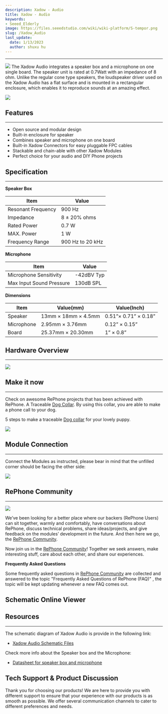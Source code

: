 ```yaml
---
description: Xadow - Audio
title: Xadow - Audio
keywords:
- Seeed_Elderly
image: https://files.seeedstudio.com/wiki/wiki-platform/S-tempor.png
slug: /Xadow_Audio
last_update:
  date: 1/13/2023
  author: shuxu hu
---
```


---
![](https://files.seeedstudio.com/wiki/Xadow_Audio/images/Xadow_Audio.JPG)
The Xadow Audio integrates a speaker box and a microphone on one single board. The speaker unit is rated at 0.7Watt with an impedance of 8 ohm. Unlike the regular cone type speakers, the loudspeaker driver used on the Xadow Audio has a flat surface and is mounted in a rectangular enclosure, which enables it to reproduce sounds at an amazing effect.

[![](https://files.seeedstudio.com/wiki/Xadow_Audio/images/300px-Get_One_Now_Banner.png)](https://www.seeedstudio.com/Xadow-Audio-p-2554.html)

## Features
---
- Open source and modular design
- Built-in enclosure for speaker
- Combines speaker and microphone on one board
- Built-in Xadow Connectors for easy pluggable FPC cables
- Stackable and chain-able with other Xadow Modules
- Perfect choice for your audio and DIY Phone projects

## Specification
---
**Speaker Box**

|Item|Value|
|---|---|
|Resonant Frequency|	900 Hz|
|Impedance|	8 ± 20% ohms|
|Rated Power|	0.7 W|
|MAX. Power	|1 W|
|Frequency Range	|900 Hz to 20 kHz|

**Microphone**

|Item|Value|
|---|---|
|Microphone Sensitivity	|-42dBV Typ|
|Max Input Sound Pressure	|130dB SPL|

**Dimensions**

|Item|Value(mm)|Value(Inch)|
|---|---|---|
|Speaker	|13mm × 18mm × 4.5mm | 0.51”× 0.71” × 0.18”|
|Microphone	|2.95mm × 3.76mm | 0.12” × 0.15”|
|Board	|25.37mm × 20.30mm | 1” × 0.8”|


## Hardware Overview
---
![](https://files.seeedstudio.com/wiki/Xadow_Audio/images/Xadow_Audio.png)

## Make it now
---
Check on awesome RePhone projects that has been achieved with RePhone.
A Traceable [Dog Collar](https://community.seeedstudio.com/RePhone-Traceable-Dog-Collar-p-425.html). By using this collar, you are able to make a phone call to your dog.

5 steps to make a traceable [Dog collar](https://community.seeedstudio.com/RePhone-Traceable-Dog-Collar-p-425.html) for your lovely puppy.

[![](https://files.seeedstudio.com/wiki/Xadow_Audio/images/450px-Dog_Collar.png.jpeg)](https://community.seeedstudio.com/RePhone-Traceable-Dog-Collar-p-425.html)

## Module Connection
---
Connect the Modules as instructed, please bear in mind that the unfilled corner should be facing the other side:

![](https://files.seeedstudio.com/wiki/Xadow_Audio/images/Xadow_Audio_connection.png)

## RePhone Community
---
[![](https://files.seeedstudio.com/wiki/Xadow_Audio/images/300px-RePhone_Community-2.png)](https://community.seeedstudio.com/discover.html?t=RePhone)

We’ve been looking for a better place where our backers (RePhone Users) can sit together, warmly and comfortably, have conversations about RePhone, discuss technical problems, share ideas/projects, and give feedback on the modules’ development in the future. And then here we go, the [RePhone Community](https://community.seeedstudio.com/discover.html?t=RePhone).

Now join us in the [RePhone Community](https://community.seeedstudio.com/discover.html?t=RePhone)! Together we seek answers, make interesting stuff, care about each other, and share our experiences.

**Frequently Asked Questions**

Some frequently asked questions in [RePhone Community](https://community.seeedstudio.com/discover.html?t=RePhone) are collected and answered to the topic "Frequently Asked Questions of RePhone (FAQ)" , the topic will be kept updating whenever a new FAQ comes out.


## Schematic Online Viewer

<div className="altium-ecad-viewer" data-project-src="https://files.seeedstudio.com/wiki/Xadow_Audio/resources/202000723_PCBA%3BXadow%20Audio%20v1.0_schemic%20file.zip" style={{borderRadius: '0px 0px 4px 4px', height: 500, borderStyle: 'solid', borderWidth: 1, borderColor: 'rgb(241, 241, 241)', overflow: 'hidden', maxWidth: 1280, maxHeight: 700, boxSizing: 'border-box'}}>
</div>



## Resources
---
The schematic diagram of Xadow Audio is provide in the following link:

- [Xadow Audio Schematic Files](https://files.seeedstudio.com/wiki/Xadow_Audio/resources/202000723_PCBA%3BXadow%20Audio%20v1.0_schemic%20file.zip)

Check more info about the Speaker box and the Microphone:

- [Datasheet for speaker box and microphone](https://files.seeedstudio.com/wiki/Xadow_Audio/res/SpeakerAndMicrophone.rar)

## Tech Support & Product Discussion

Thank you for choosing our products! We are here to provide you with different support to ensure that your experience with our products is as smooth as possible. We offer several communication channels to cater to different preferences and needs.

<div class="button_tech_support_container">
<a href="https://forum.seeedstudio.com/" class="button_forum"></a> 
<a href="https://www.seeedstudio.com/contacts" class="button_email"></a>
</div>

<div class="button_tech_support_container">
<a href="https://discord.gg/eWkprNDMU7" class="button_discord"></a> 
<a href="https://github.com/Seeed-Studio/wiki-documents/discussions/69" class="button_discussion"></a>
</div>
